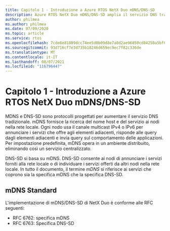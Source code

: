 ```yaml
---
title: Capitolo 1 - Introduzione a Azure RTOS NetX Duo mDNS/DNS-SD
description: Azure RTOS NetX Duo mDNS/DNS-SD amplia il servizio DNS tradizionale.
author: philmea
ms.author: philmea
ms.date: 07/09/2020
ms.topic: article
ms.service: rtos
ms.openlocfilehash: 7cde8e81809dcc74ee5d0b09d8e7a8d2ae96850cd84250a5bf003fdd5763925a
ms.sourcegitcommit: 93d716cf7e3d735b18246d659ec9ec7f82c336de
ms.translationtype: MT
ms.contentlocale: it-IT
ms.lasthandoff: 08/07/2021
ms.locfileid: "116796447"
---
```

# <a name="chapter-1---introduction-to-azure-rtos-netx-duo-mdnsdns-sd"></a>Capitolo 1 - Introduzione a Azure RTOS NetX Duo mDNS/DNS-SD

MDNS e DNS-SD sono protocolli progettati per aumentare il servizio DNS tradizionale. mDNS fornisce la ricerca del nome host e del servizio ai nodi nella rete locale. Ogni nodo usa il canale multicast IPv4 o IPv6 per annunciare i servizi che offre agli elementi adiacenti, risponde alle query dagli elementi adiacenti e invia query sul comportamento delle applicazioni. Per impostazione predefinita, mDNS opera in un ambiente distribuito, eliminando così un servizio centralizzato.

DNS-SD si basa su mDNS. DNS-SD consente ai nodi di annunciare i servizi forniti alla rete locale o di individuare i servizi offerti da altri nodi nella rete locale. In tutto il documento, il termine *mDNS* si riferisce ai servizi che coprono sia la specifica mDNS che la specifica DNS-SD.

## <a name="mdns-standard"></a>mDNS Standard

L'implementazione di mDNS/DNS-SD di NetX Duo è conforme alle RFC seguenti:

- RFC 6762: specifica mDNS
- RFC 6763: Specifica DNS-SD